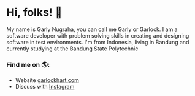 # Hi, folks! 👋


My name is Garly Nugraha, you can call me Garly or Garlock. I am a software developer with problem solving skills in creating and designing software in test environments. I'm from Indonesia, living in Bandung and currently studying at the Bandung State Polytechnic


### Find me on 🌎:
- Website <a href="https://www.garlynugraha.com">garlockhart.com</a>
- Discuss with <a href="https://instagram.com/garlockhart">Instagram</a>

